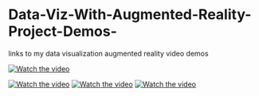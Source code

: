 # Data-Viz-With-Augmented-Reality-Project-Demos-
links to my data visualization augmented reality video demos

[![Watch the video](https://youtube.com/shorts/aps6Y-KgczI?si=QbouE-mabqw7lV5i)](https://youtube.com/shorts/aps6Y-KgczI?si=QbouE-mabqw7lV5i)

[![Watch the video](https://img.youtube.com/vi/kj8tagckTfE/0.jpg)](https://www.youtube.com/shorts/kj8tagckTfE)
[![Watch the video](https://img.youtube.com/vi/S5pJJluI0-A/0.jpg)](https://www.youtube.com/shorts/S5pJJluI0-A)
[![Watch the video](https://img.youtube.com/vi/c9XvBX4CAXo/0.jpg)](https://www.youtube.com/watch?v=c9XvBX4CAXo)
